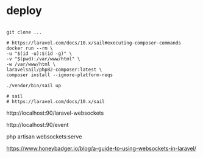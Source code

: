 # deploy
```shell

git clone ...

# https://laravel.com/docs/10.x/sail#executing-composer-commands
docker run --rm \
-u "$(id -u):$(id -g)" \
-v "$(pwd):/var/www/html" \
-w /var/www/html \
laravelsail/php82-composer:latest \
composer install --ignore-platform-reqs

./vendor/bin/sail up

# sail
# https://laravel.com/docs/10.x/sail
```

http://localhost:90/laravel-websockets

http://localhost:90/event


php artisan websockets:serve

https://www.honeybadger.io/blog/a-guide-to-using-websockets-in-laravel/
